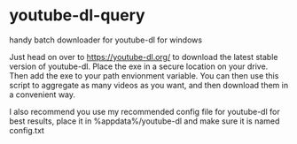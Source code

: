 # youtube-dl-query
handy batch downloader for youtube-dl for windows

Just head on over to https://youtube-dl.org/ to download the latest stable version of youtube-dl. Place the exe in a secure location on your drive. Then add the exe to your path envionment variable. You can then use this script to aggregate as many videos as you want, and then download them in a convenient way.

I also recommend you use my recommended config file for youtube-dl for best results, place it in %appdata%/youtube-dl and make sure it is named config.txt
